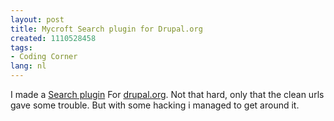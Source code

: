 ```yaml
---
layout: post
title: Mycroft Search plugin for Drupal.org
created: 1110528458
tags:
- Coding Corner
lang: nl
---
```

I made a [Search plugin](http://mycroft.mozdev.org/deepdocs/quickstart.html#firstplugin) For [drupal.org](http://www.drupal.org/search/node/Bèr). Not that hard, only that the clean urls gave some trouble. But with some hacking i managed  to get around it. <!--break-->
